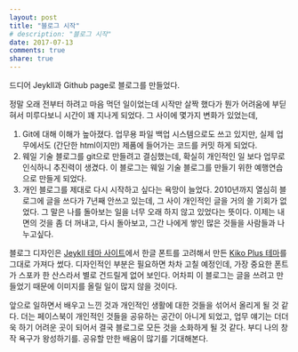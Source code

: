```yaml
---
layout: post
title: "블로그 시작"
# description: "블로그 시작"
date: 2017-07-13
comments: true
share: true
---
```


드디어 Jeykll과 Github page로 블로그를 만들었다.

정말 오래 전부터 하려고 마음 먹던 일이었는데 시작만 살짝 했다가 뭔가 어려움에 부딛혀서 미루다보니 시간이 꽤 지나게 되었다. 그 사이에 몇가지 변화가 있었는데,
1. Git에 대해 이해가 높아졌다. 업무용 파일 백업 시스템으로도 쓰고 있지만, 실제 업무에서도 (간단한 html이지만) 제품에 들어가는 코드를 커밋 하게 되었다.
2. 웨일 기술 블로그를 git으로 만들려고 결심했는데, 확실히 개인적인 일 보다 업무로 인식하니 추진력이 생겼다. 이 블로그는 웨일 기술 블로그를 만들기 위한 예행연습으로 만들게 되었다.
3. 개인 블로그를 제대로 다시 시작하고 싶다는 욕망이 늘었다. 2010년까지 열심히 블로그에 글을 쓰다가 7년째 안쓰고 있는데, 그 사이 개인적인 글을 거의 쓸 기회가 없었다. 그 말은 나를 돌아보는 일을 너무 오래 하지 않고 있었다는 뜻이다. 이제는 내면의 것을 좀 더 꺼내고, 다시 돌아보고, 그간 나에게 쌓인 많은 것들을 사람들과 나누고싶다.

블로그 디자인은 [Jeykll 테마 사이트](http://jekyllthemes.org/)에서 한글 폰트를 고려해서 만든 [Kiko Plus 테마](http://jekyllthemes.org/themes/kiko-plus/)를 그대로 가져다 썼다. 디자인적인 부분은 필요하면 차차 고칠 예정인데, 가장 중요한 폰트가 스포카 한 산스라서 별로 건드릴게 없어 보인다. 어차피 이 블로그는 글을 쓰려고 만들었기 때문에 이미지를 올릴 일이 많지 않을 것이다.

앞으로 일하면서 배우고 느낀 것과 개인적인 생활에 대한 것들을 섞어서 올리게 될 것 같다. 더는 페이스북이 개인적인 것들을 공유하는 공간이 아니게 되었고, 업무 얘기는 더더욱 하기 어려운 곳이 되어서 결국 블로그로 모든 것을 소화하게 될 것 같다. 부디 나의 창작 욕구가 왕성하기를. 공유할 만한 배움이 많기를 기대해본다.

